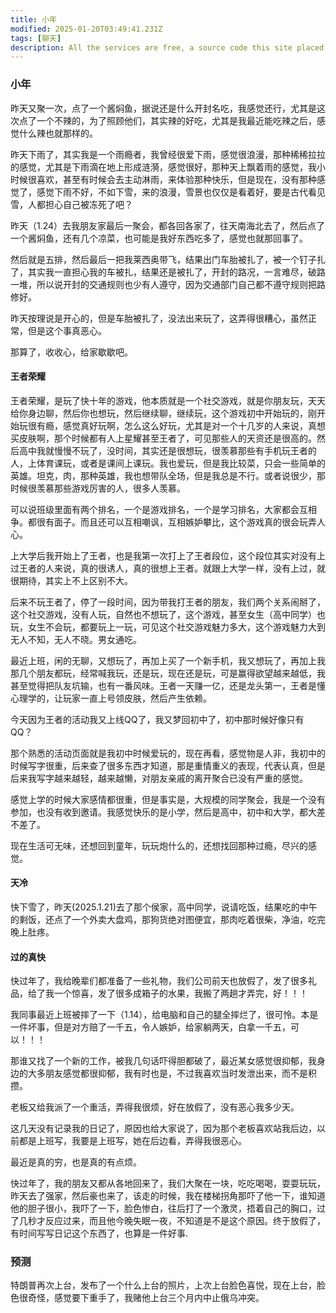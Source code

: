 ```yaml
---
title: 小年
modified: 2025-01-20T03:49:41.231Z
tags: [聊天]
description: All the services are free, a source code this site placed on github repository and intergration with netlify service, another service that you can use is github page for hosting your own static site.
---
```

### 小年

昨天又聚一次，点了一个酱焖鱼，据说还是什么开封名吃，我感觉还行，尤其是这次点了一个不辣的，为了照顾他们，其实辣的好吃，尤其是我最近能吃辣之后，感觉什么辣也就那样的。

昨天下雨了，其实我是一个雨瘾者，我曾经很爱下雨，感觉很浪漫，那种稀稀拉拉的感觉，尤其是下雨滴在地上形成涟漪，感觉很好，那种天上飘着雨的感觉，我小时候很喜欢，甚至有时候会去主动淋雨，来体验那种快乐，但是现在，没有那种感觉了，感觉下雨不好，不如下雪，来的浪漫，雪景也仅仅是看着好，要是古代看见雪，人都担心自己被冻死了吧？

昨天（1.24）去我朋友家最后一聚会，都各回各家了，往天南海北去了，然后点了一个酱焖鱼，还有几个凉菜，也可能是我好东西吃多了，感觉也就那回事了。

然后就是五排，然后最后一把我莱西奥带飞，结果出门车胎被扎了，被一个钉子扎了，其实我一直担心我的车被扎，结果还是被扎了，开封的路况，一言难尽，破路一堆，所以说开封的交通规则也少有人遵守，因为交通部门自己都不遵守规则把路修好。

昨天按理说是开心的，但是车胎被扎了，没法出来玩了，这弄得很糟心，虽然正常，但是这个事真恶心。

那算了，收收心，给家歇歇吧。
#### 王者荣耀
王者荣耀，是玩了快十年的游戏，他本质就是一个社交游戏，就是你朋友玩，天天给你身边聊，然后你也想玩，然后继续聊，继续玩，这个游戏初中开始玩的，刚开始玩很有瘾，感觉真好玩啊，怎么这么好玩，尤其是对一个十几岁的人来说，真想买皮肤啊，那个时候都有人上星耀甚至王者了，可见那些人的天资还是很高的。然后高中我就慢慢不玩了，没时间，其实还是很想玩，很羡慕那些有手机玩王者的人，上体育课玩，或者是课间上课玩。我也爱玩，但是我比较菜，只会一些简单的英雄。坦克，肉，那种英雄，我也想带队全场，但是我总是不行。或者说很少，那时候很羡慕那些游戏厉害的人，很多人羡慕。

可以说班级里面有两个排名，一个是游戏排名，一个是学习排名，大家都会互相争。都很有面子。而且还可以互相嘲讽，互相嫉妒攀比，这个游戏真的很会玩弄人心。

上大学后我开始上了王者，也是我第一次打上了王者段位，这个段位其实对没有上过王者的人来说，真的很诱人，真的很想上王者。就跟上大学一样，没有上过，就很期待，其实上不上区别不大。

后来不玩王者了，停了一段时间，因为带我打王者的朋友，我们两个关系闹掰了，这个社交游戏，没有人玩，自然也不想玩了，这个游戏，甚至女生（高中同学）也玩，女生不会玩，都要玩上一玩，可见这个社交游戏魅力多大，这个游戏魅力大到无人不知，无人不晓。男女通吃。

最近上班，闲的无聊，又想玩了，再加上买了一个新手机，我又想玩了，再加上我那几个朋友都玩，经常喊我玩，还是玩，现在还是玩，可是赢得欲望越来越低，我甚至觉得把队友坑输，也有一番风味。王者一天赚一亿，还是龙头第一，王者是懂心理学的，让玩家一直上号领皮肤，然后产生依赖。

今天因为王者的活动我又上线QQ了，我又梦回初中了，初中那时候好像只有QQ？

那个熟悉的活动页面就是我初中时候爱玩的，现在再看，感觉物是人非，我初中的时候写字很重，后来查了很多东西才知道，那是重情重义的表现，代表认真，但是后来我写字越来越轻，越来越懒，对朋友亲戚的离开聚合已没有严重的感觉。

感觉上学的时候大家感情都很重，但是事实是，大规模的同学聚会，我是一个没有参加，也没有收到邀请。我感觉快乐的是小学，然后是高中，初中和大学，都大差不差了。

现在生活可无味，还想回到童年，玩玩炮什么的，还想找回那种过瘾，尽兴的感觉。

#### 天冷
快下雪了，昨天(2025.1.21)去了那个侯家，高中同学，说请吃饭，结果吃的中午的剩饭，还点了一个外卖大盘鸡，那狗货绝对图便宜，那肉吃着很柴，净油，吃完晚上肚疼。
#### 过的真快

快过年了，我给晚辈们都准备了一些礼物，我们公司前天也放假了，发了很多礼品，给了我一个惊喜，发了很多成箱子的水果，我搬了两趟才弄完，好！！！

我同事最近上班被摔了一下（1.14），给电脑和自己的腿全摔烂了，很可怜。本是一件坏事，但是对方赔了一千五，令人嫉妒，给家躺两天，白拿一千五，可以！！！

那谁又找了一个新的工作，被我几句话吓得胆都破了，最近某女感觉很抑郁，我身边的大多朋友感觉都很抑郁，我有时也是，不过我喜欢当时发泄出来，而不是积攒。

老板又给我派了一个重活，弄得我很烦，好在放假了，没有恶心我多少天。

这几天没有记录我的日记了，原因也给大家说了，因为那个老板喜欢站我后边，以前都是上班写，我要是上班写，她在后边看，弄得我很恶心。

最近是真的穷，也是真的有点烦。

快过年了，我的朋友又都从各地回来了，我们大聚在一块，吃吃喝喝，耍耍玩玩，昨天去了强家，然后豪也来了，该走的时候，我在楼梯拐角那吓了他一下，谁知道他的胆子很小，我吓了一下，脸色惨白，往后打了一个激灵，捂着自己的胸口，过了几秒才反应过来，而且他今晚失眠一夜，不知道是不是这个原因。终于放假了，有时间写写日记这个东西了，也算是一件好事.

### 预测

特朗普再次上台，发布了一个什么上台的照片，上次上台脸色喜悦，现在上台，脸色很奇怪，感觉要下重手了，我赌他上台三个月内中止俄乌冲突。
